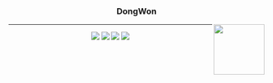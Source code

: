 <div align="center">
  
  ### DongWon
  
  <img align="right" width="100" src="https://github.com/geekygreek7/animated-pokemon-gifs/blob/master/80.gif" />
  
  ---
  <img src="https://img.shields.io/badge/Javascript-F7DF1E?style=flat&logo=javascript&logoColor=black"/> <img src="https://img.shields.io/badge/React-61DAFB?style=flat&logo=React&logoColor=black"/> <img src="https://img.shields.io/badge/Typescript-3178C6?style=flat&logo=Typescript&logoColor=white"/> <img src="https://img.shields.io/badge/React Native-61DAFB?style=flat&logo=react&logoColor=white"/>

</div>
